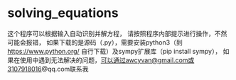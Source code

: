 # solving_equations
这个程序可以根据输入自动识别并解方程，
请按照程序内部提示进行操作，不然可能会报错，
如果下载的是源码（.py），需要安装python3（到 https://www.python.org/ 自行下载）及sympy扩展库（pip install sympy），
如果在使用中遇到无法解决的问题，可以通过awcyvan@gmail.com或3107918016@qq.com联系我

